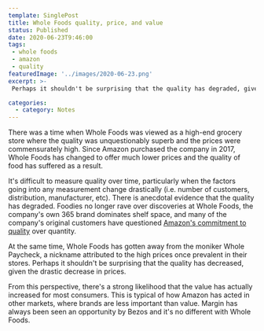 ```yaml
---
template: SinglePost
title: Whole Foods quality, price, and value
status: Published
date: 2020-06-23T9:46:00
tags:
 - whole foods
 - amazon
 - quality    
featuredImage: '../images/2020-06-23.png'
excerpt: >-
 Perhaps it shouldn't be surprising that the quality has degraded, given the drastic decrease in prices. From this perspective, there's a strong likelihood that the value has actually increased for most consumers. This is typical of how Amazon has acted in other markets, where brands are less important than value. Margin has always been seen an opportunity by Bezos and it's no different with Whole Foods.

categories:
  - category: Notes
---
```

There was a time when Whole Foods was viewed as a high-end grocery store where the quality was unquestionably superb and the prices were commensurately high. Since Amazon purchased the company in 2017, Whole Foods has changed to offer much lower prices and the quality of food has suffered as a result.

It's difficult to measure quality over time, particularly when the factors going into any measurement change drastically (i.e. number of customers, distribution, manufacturer, etc). There is anecdotal evidence that the quality has degraded. Foodies no longer rave over discoveries at Whole Foods, the company's own 365 brand dominates shelf space, and many of the company's original customers have questioned [Amazon's commitment to quality](https://www.latimes.com/business/la-fi-amazon-whole-foods-two-years-20190616-story.html) over quantity.

At the same time, Whole Foods has gotten away from the moniker Whole Paycheck, a nickname attributed to the high prices once prevalent in their stores. Perhaps it shouldn't be surprising that the quality has decreased, given the drastic decrease in prices.

From this perspective, there's a strong likelihood that the value has actually increased for most consumers. This is typical of how Amazon has acted in other markets, where brands are less important than value. Margin has always been seen an opportunity by Bezos and it's no different with Whole Foods.

